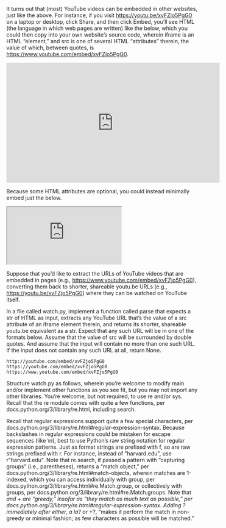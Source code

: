 It turns out that (most) YouTube videos can be embedded in other websites, just like the above. For instance, if you visit <https://youtu.be/xvFZjo5PgG0> on a laptop or desktop, click Share, and then click Embed, you’ll see HTML (the language in which web pages are written) like the below, which you could then copy into your own website’s source code, wherein iframe is an HTML “element,” and src is one of several HTML “attributes” therein, the value of which, between quotes, is <https://www.youtube.com/embed/xvFZjo5PgG0>.

<iframe width="560" height="315" src="https://www.youtube.com/embed/xvFZjo5PgG0" title="YouTube video player" frameborder="0" allow="accelerometer; autoplay; clipboard-write; encrypted-media; gyroscope; picture-in-picture" allowfullscreen></iframe>

Because some HTML attributes are optional, you could instead minimally embed just the below.

<iframe src="https://www.youtube.com/embed/xvFZjo5PgG0"></iframe>

Suppose that you’d like to extract the URLs of YouTube videos that are embedded in pages (e.g., <https://www.youtube.com/embed/xvFZjo5PgG0>), converting them back to shorter, shareable youtu.be URLs (e.g., <https://youtu.be/xvFZjo5PgG0>) where they can be watched on YouTube itself.

In a file called watch.py, implement a function called parse that expects a str of HTML as input, extracts any YouTube URL that’s the value of a src attribute of an iframe element therein, and returns its shorter, shareable youtu.be equivalent as a str. Expect that any such URL will be in one of the formats below. Assume that the value of src will be surrounded by double quotes. And assume that the input will contain no more than one such URL. If the input does not contain any such URL at all, return None.

    http://youtube.com/embed/xvFZjo5PgG0
    https://youtube.com/embed/xvFZjo5PgG0
    https://www.youtube.com/embed/xvFZjo5PgG0

Structure watch.py as follows, wherein you’re welcome to modify main and/or implement other functions as you see fit, but you may not import any other libraries. You’re welcome, but not required, to use re and/or sys.
Recall that the re module comes with quite a few functions, per docs.python.org/3/library/re.html, including search.

Recall that regular expressions support quite a few special characters, per docs.python.org/3/library/re.html#regular-expression-syntax.
Because backslashes in regular expressions could be mistaken for escape sequences (like \n), best to use Python’s raw string notation for regular expression patterns. Just as format strings are prefixed with f, so are raw strings prefixed with r. For instance, instead of "harvard\.edu", use r"harvard\.edu".
Note that re.search, if passed a pattern with “capturing groups” (i.e., parentheses), returns a “match object,” per docs.python.org/3/library/re.html#match-objects, wherein matches are 1-indexed, which you can access individually with group, per docs.python.org/3/library/re.html#re.Match.group, or collectively with groups, per docs.python.org/3/library/re.html#re.Match.groups.
Note that _and + are “greedy,” insofar as “they match as much text as possible,” per docs.python.org/3/library/re.html#regular-expression-syntax. Adding ? immediately after either, a la_? or +?, “makes it perform the match in non-greedy or minimal fashion; as few characters as possible will be matched.”
